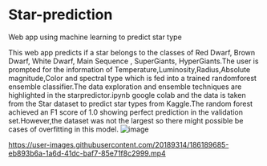 # Star-prediction
Web app using machine learning to predict star type

This web app predicts if a star belongs to the classes of Red Dwarf, Brown Dwarf, White Dwarf, Main Sequence , SuperGiants, HyperGiants.The user is prompted for the information of Temperature,Luminosity,Radius,Absolute magnitude,Color and spectral type which is fed into a trained randomforest ensemble classifier.The data exploration and ensemble techniques are highlighted in the starpredictor.ipynb google colab and the data is taken from the Star dataset to predict star types from Kaggle.The random forest achieved an F1 score of 1.0 showing perfect prediction in the validation set.However,the dataset was not the largest so there might possible be cases of overfitting in this model.
![image](https://user-images.githubusercontent.com/20189314/186181209-acd7b994-3c5a-4d01-8e18-2b2f57b3af0f.png)






https://user-images.githubusercontent.com/20189314/186189685-eb893b6a-1a6d-41dc-baf7-85e71f8c2999.mp4

